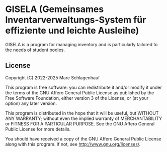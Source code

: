 # GISELA (Gemeinsames Inventarverwaltungs-System für effiziente und leichte Ausleihe)

GISELA is a program for managing inventory and is particularly tailored to the needs of student bodies.

## License

Copyright (C) 2022-2025  Marc Schlagenhauf

This program is free software: you can redistribute it and/or modify
it under the terms of the GNU Affero General Public License as
published by the Free Software Foundation, either version 3 of the
License, or (at your option) any later version.

This program is distributed in the hope that it will be useful,
but WITHOUT ANY WARRANTY; without even the implied warranty of
MERCHANTABILITY or FITNESS FOR A PARTICULAR PURPOSE.  See the
GNU Affero General Public License for more details.

You should have received a copy of the GNU Affero General Public License
along with this program.  If not, see <http://www.gnu.org/licenses/>.